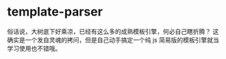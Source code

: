 # template-parser

俗话说，大树底下好乘凉，已经有这么多的成熟模板引擎，何必自己瞎折腾？
这确实是一个发自灵魂的拷问，但是自己动手搞定一个纯 js 简易版的模板引擎就当学习使用也不错哦。
